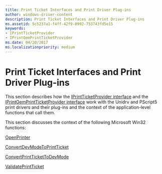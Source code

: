 ```yaml
---
title: Print Ticket Interfaces and Print Driver Plug-ins
author: windows-driver-content
description: Print Ticket Interfaces and Print Driver Plug-ins
ms.assetid: 5c5237a1-f4ff-42f9-8992-753743fd5e15
keywords:
- IPrintTicketProvider
- IPrintOemPrintTicketProvider
ms.date: 04/20/2017
ms.localizationpriority: medium
---
```


# Print Ticket Interfaces and Print Driver Plug-ins


This section describes how the [IPrintTicketProvider interface](https://msdn.microsoft.com/library/windows/hardware/ff554375) and the [IPrintOemPrintTicketProvider interface](https://msdn.microsoft.com/library/windows/hardware/ff553174) work with the Unidrv and PScript5 print drivers and their plug-ins and the context of the application-level functions that call them.

This section discusses the context of the following Microsoft Win32 functions:

[OpenPrinter](openprinter.md)

[ConvertDevModeToPrintTicket](convertdevmodetoprintticket.md)

[ConvertPrintTicketToDevMode](convertprinttickettodevmode.md)

[ValidatePrintTicket](validateprintticket.md)

 

 




